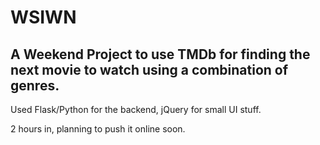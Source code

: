 # WSIWN
## A Weekend Project to use TMDb for finding the next movie to watch using a combination of genres.

Used Flask/Python for the backend, jQuery for small UI stuff.

2 hours in, planning to push it online soon.
